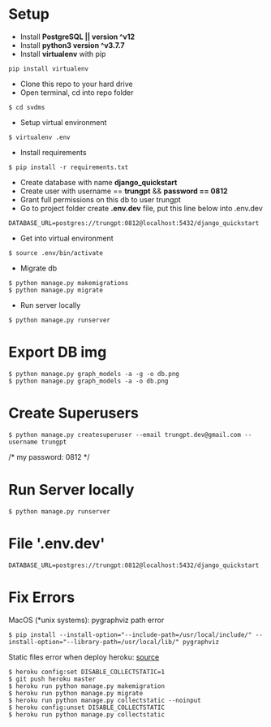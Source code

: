 # Setup
- Install **PostgreSQL || version ^v12**
- Install **python3 version ^v3.7.7**
- Install **virtualenv** with pip
```console
pip install virtualenv
```
- Clone this repo to your hard drive
- Open terminal, cd into repo folder
```console
$ cd svdms
```
- Setup virtual environment
```console
$ virtualenv .env
```
- Install requirements
```console
$ pip install -r requirements.txt
```
- Create database with name **django_quickstart**
- Create user with username == **trungpt** && **password == 0812**
- Grant full permissions on this db to user trungpt
- Go to project folder create **.env.dev** file, put this line below into .env.dev
```text
DATABASE_URL=postgres://trungpt:0812@localhost:5432/django_quickstart
```
- Get into virtual environment
```console
$ source .env/bin/activate
```
- Migrate db
```console
$ python manage.py makemigrations
$ python manage.py migrate
```
- Run server locally
```console
$ python manage.py runserver
```

# Export DB img
```console
$ python manage.py graph_models -a -g -o db.png  
$ python manage.py graph_models -a -o db.png  
```

# Create Superusers
```console
$ python manage.py createsuperuser --email trungpt.dev@gmail.com --username trungpt  
```
/* my password: 0812 */  

# Run Server locally
```console
$ python manage.py runserver  
```

# File '.env.dev'
```text
DATABASE_URL=postgres://trungpt:0812@localhost:5432/django_quickstart  
```

# Fix Errors
MacOS (*unix systems): pygraphviz path error  
```console
$ pip install --install-option="--include-path=/usr/local/include/" --install-option="--library-path=/usr/local/lib/" pygraphviz
```
  
Static files error when deploy heroku: [source](https://stackoverflow.com/questions/36665889/collectstatic-error-while-deploying-django-app-to-heroku)
```console
$ heroku config:set DISABLE_COLLECTSTATIC=1
$ git push heroku master
$ heroku run python manage.py makemigration
$ heroku run python manage.py migrate
$ heroku run python manage.py collectstatic --noinput
$ heroku config:unset DISABLE_COLLECTSTATIC
$ heroku run python manage.py collectstatic
```